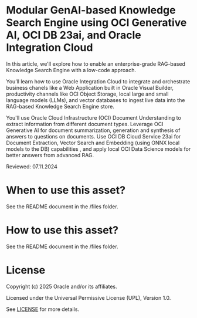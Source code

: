 # Modular GenAI-based Knowledge Search Engine using OCI Generative AI, OCI DB 23ai, and Oracle Integration Cloud

In this article, we'll explore how to enable an enterprise-grade RAG-based Knowledge Search Engine with a low-code approach.

You’ll learn how to use Oracle Integration Cloud to integrate and orchestrate business chanels like a Web Application built in Oracle Visual Builder, productivity channels like OCI Object Storage, local large and small language models (LLMs), and vector databases to ingest live data into the RAG-based Knowledge Search Engine store. 

You'll use Oracle Cloud Infrastructure (OCI) Document Understanding to extract information from different document types. Leverage OCI Generative AI for document summarization, generation and synthesis of answers to questions on documents. Use OCI DB Cloud Service 23ai for Document Extraction, Vector Search and Embedding (using ONNX local models to the DB) capabilities , and apply local OCI Data Science models for better answers from advanced RAG.

Reviewed: 07.11.2024
 
# When to use this asset?
 
See the README document in the /files folder.
 
# How to use this asset?
 
See the README document in the /files folder.
 
# License
 
Copyright (c) 2025 Oracle and/or its affiliates.
 
Licensed under the Universal Permissive License (UPL), Version 1.0.
 
See [LICENSE](https://github.com/oracle-devrel/technology-engineering/blob/main/LICENSE) for more details.
